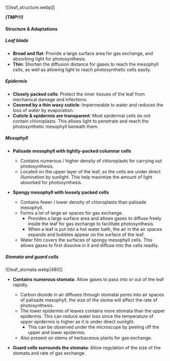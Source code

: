 ![[leaf_structure.webp]]

***(TMP!!!)***

#### Structure & Adaptations

##### Leaf blade

- **Broad and flat**: Provide a large surface area for gas exchange, and absorbing light for photosynthesis.
- **Thin**: Shorten the diffusion distance for gases to reach the mesophyll cells, as well as allowing light to reach photosynthetic cells easily.

##### Epidermis

- **Closely packed cells**: Protect the inner tissues of the leaf from mechanical damage and infections.
- **Covered by a thin waxy cuticle**: Impermeable to water and reduces the loss of water by evaporation.
- **Cuticle & epidermis are transparent**: Most epidermal cells do not contain chloroplasts. This allows light to penetrate and reach the photosynthetic mesophyll beneath them.

##### Mesophyll

- **Palisade mesophyll with tightly-packed columnar cells**
	- Contains numerous / higher density of chloroplasts for carrying out photosynthesis.
	- Located on the upper layer of the leaf, so the cells are under direct illumination by sunlight. This help maximize the amount of light absorbed for photosynthesis.

- **Spongy mesophyll with loosely packed cells**
	- Contains fewer / lower density of chloroplasts than palisade mesophyll.
	- Forms a lot of large air spaces for gas exchange.
		- Provides a large surface area and allows gases to diffuse freely inside the leaf for gas exchange to facilitate photosynthesis.
		- When a leaf is put into a hot water bath, the air in the air spaces expands and bubbles appear on the surface of the leaf.
	- Water film covers the surfaces of spongy mesophyll cells. This allows gases to first dissolve in it and diffuse into the cells readily.

##### Stomata and guard cells
![[leaf_stomata.webp|480]]

- **Contains numerous stomata**: Allow gases to pass into or out of the leaf rapidly.
	- Carbon dioxide in air diffuses through stomatal pores into air spaces of palisade mesophyll, the size of the stoma will affect the rate of photosynthesis.
	- The lower epidermis of leaves contains more stomata than the upper epidermis. This can reduce water loss since the temperature of upper epidermis is higher as it is under direct sunlight.
		- This can be observed under the microscope by peeling off the upper and lower epidermis.
	- Also present on stems of herbaceous plants for gas exchange.

- **Guard cells surrounds the stomata**: Allow regulation of the size of the stomata and rate of gas exchange.